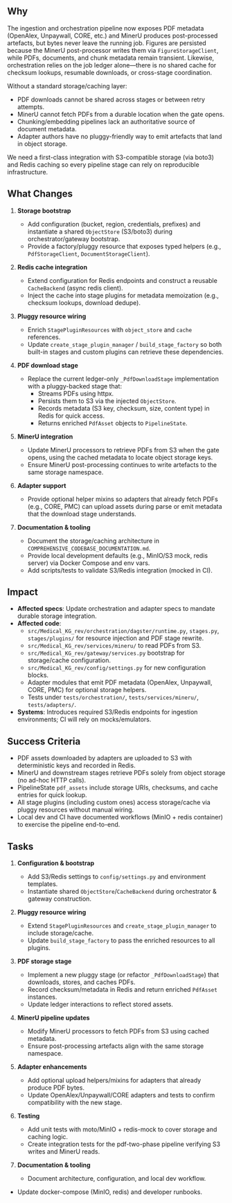 ## Why

The ingestion and orchestration pipeline now exposes PDF metadata (OpenAlex, Unpaywall, CORE, etc.) and MinerU produces post-processed artefacts, but bytes never leave the running job. Figures are persisted because the MinerU post-processor writes them via `FigureStorageClient`, while PDFs, documents, and chunk metadata remain transient. Likewise, orchestration relies on the job ledger alone—there is no shared cache for checksum lookups, resumable downloads, or cross-stage coordination.

Without a standard storage/caching layer:

- PDF downloads cannot be shared across stages or between retry attempts.
- MinerU cannot fetch PDFs from a durable location when the gate opens.
- Chunking/embedding pipelines lack an authoritative source of document metadata.
- Adapter authors have no pluggy-friendly way to emit artefacts that land in object storage.

We need a first-class integration with S3-compatible storage (via boto3) and Redis caching so every pipeline stage can rely on reproducible infrastructure.

## What Changes

1. **Storage bootstrap**
   - Add configuration (bucket, region, credentials, prefixes) and instantiate a shared `ObjectStore` (S3/boto3) during orchestrator/gateway bootstrap.
   - Provide a factory/pluggy resource that exposes typed helpers (e.g., `PdfStorageClient`, `DocumentStorageClient`).

2. **Redis cache integration**
   - Extend configuration for Redis endpoints and construct a reusable `CacheBackend` (async redis client).
   - Inject the cache into stage plugins for metadata memoization (e.g., checksum lookups, download dedupe).

3. **Pluggy resource wiring**
   - Enrich `StagePluginResources` with `object_store` and `cache` references.
   - Update `create_stage_plugin_manager` / `build_stage_factory` so both built-in stages and custom plugins can retrieve these dependencies.

4. **PDF download stage**
   - Replace the current ledger-only `_PdfDownloadStage` implementation with a pluggy-backed stage that:
     - Streams PDFs using httpx.
     - Persists them to S3 via the injected `ObjectStore`.
     - Records metadata (S3 key, checksum, size, content type) in Redis for quick access.
     - Returns enriched `PdfAsset` objects to `PipelineState`.

5. **MinerU integration**
   - Update MinerU processors to retrieve PDFs from S3 when the gate opens, using the cached metadata to locate object storage keys.
   - Ensure MinerU post-processing continues to write artefacts to the same storage namespace.

6. **Adapter support**
   - Provide optional helper mixins so adapters that already fetch PDFs (e.g., CORE, PMC) can upload assets during parse or emit metadata that the download stage understands.

7. **Documentation & tooling**
   - Document the storage/caching architecture in `COMPREHENSIVE_CODEBASE_DOCUMENTATION.md`.
   - Provide local development defaults (e.g., MinIO/S3 mock, redis server) via Docker Compose and env vars.
   - Add scripts/tests to validate S3/Redis integration (mocked in CI).

## Impact

- **Affected specs**: Update orchestration and adapter specs to mandate durable storage integration.
- **Affected code**:
  - `src/Medical_KG_rev/orchestration/dagster/runtime.py`, `stages.py`, `stages/plugins/` for resource injection and PDF stage rewrite.
  - `src/Medical_KG_rev/services/mineru/` to read PDFs from S3.
  - `src/Medical_KG_rev/gateway/services.py` bootstrap for storage/cache configuration.
  - `src/Medical_KG_rev/config/settings.py` for new configuration blocks.
  - Adapter modules that emit PDF metadata (OpenAlex, Unpaywall, CORE, PMC) for optional storage helpers.
  - Tests under `tests/orchestration/`, `tests/services/mineru/`, `tests/adapters/`.
- **Systems**: Introduces required S3/Redis endpoints for ingestion environments; CI will rely on mocks/emulators.

## Success Criteria

- PDF assets downloaded by adapters are uploaded to S3 with deterministic keys and recorded in Redis.
- MinerU and downstream stages retrieve PDFs solely from object storage (no ad-hoc HTTP calls).
- PipelineState `pdf_assets` include storage URIs, checksums, and cache entries for quick lookup.
- All stage plugins (including custom ones) access storage/cache via pluggy resources without manual wiring.
- Local dev and CI have documented workflows (MinIO + redis container) to exercise the pipeline end-to-end.

## Tasks

1. **Configuration & bootstrap**
   - Add S3/Redis settings to `config/settings.py` and environment templates.
   - Instantiate shared `ObjectStore`/`CacheBackend` during orchestrator & gateway construction.

2. **Pluggy resource wiring**
   - Extend `StagePluginResources` and `create_stage_plugin_manager` to include storage/cache.
   - Update `build_stage_factory` to pass the enriched resources to all plugins.

3. **PDF storage stage**
   - Implement a new pluggy stage (or refactor `_PdfDownloadStage`) that downloads, stores, and caches PDFs.
   - Record checksum/metadata in Redis and return enriched `PdfAsset` instances.
   - Update ledger interactions to reflect stored assets.

4. **MinerU pipeline updates**
   - Modify MinerU processors to fetch PDFs from S3 using cached metadata.
   - Ensure post-processing artefacts align with the same storage namespace.

5. **Adapter enhancements**
   - Add optional upload helpers/mixins for adapters that already produce PDF bytes.
   - Update OpenAlex/Unpaywall/CORE adapters and tests to confirm compatibility with the new stage.

6. **Testing**
   - Add unit tests with moto/MinIO + redis-mock to cover storage and caching logic.
   - Create integration tests for the pdf-two-phase pipeline verifying S3 writes and MinerU reads.

7. **Documentation & tooling**
   - Document architecture, configuration, and local dev workflow.
  - Update docker-compose (MinIO, redis) and developer runbooks.
